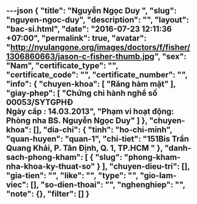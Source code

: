 ---json
{
    "title": "Nguyễn Ngọc Duy ",
    "slug": "nguyen-ngoc-duy",
    "description": "",
    "layout": "bac-si.html",
    "date": "2016-07-23 12:11:36 +07:00",
    "permalink": true,
    "avatar": "http://nyulangone.org/images/doctors/f/fisher/1306860663/jason-c-fisher-thumb.jpg",
    "sex": "Nam",
    "certificate_type": "",
    "certificate_code": "",
    "certificate_number": "",
    "info": {
        "chuyen-khoa": [
            "Răng hàm mặt"
        ],
        "giay-phep": [
            "Chứng chỉ hành nghề số 00053/SYTGPHĐ <br /> Ngày cấp : 14.03.2013",
            "Phạm vi hoạt động: Phòng nha BS. Nguyễn Ngọc Duy"
        ]
    },
    "chuyen-khoa": [],
    "dia-chi": {
        "tinh": "ho-chi-minh",
        "quan-huyen": "quan-1",
        "chi-tiet": "151Bis Trần Quang Khải, P. Tân Định, Q. 1, TP.HCM "
    },
    "danh-sach-phong-kham": [
        {
            "slug": "phong-kham-nha-khoa-ky-thuat-so"
        }
    ],
    "chuyen-dieu-tri": [],
    "gia-tien": "",
    "like": "",
    "type": "",
    "gio-lam-viec": [],
    "so-dien-thoai": "",
    "nghenghiep": "",
    "note": {},
    "filter": []
}
---
